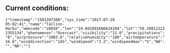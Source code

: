 ## Current conditions: 
 ``` {"timestamp":"1501207360","sys_time":"2017-07-28 05:02:41","name":"Tallinn-Harku","wmocode":"26038","lon":"24.602891666624284","lat":"59.398122222355134","phenomenon":"Overcast","visibility":"11.0","precipitations":"0","airpressure":"1003.6","relativehumidity":"100","airtemperature":"16.8","winddirection":"145","windspeed":"3.2","windspeedmax":"5","NA":"","NA":""} ```
